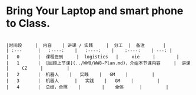 # Bring Your Laptop and smart phone  to Class. 

```Lee Shau-Kee Building, Room B558

|时间段     |  内容    | 讲课 / 实践     |  分工  |  备注       |
| :---      |   :----:    |   :----:    |    :----:    | ---: |
|   0       |  课程签到     |  logistics   |     xie     |        |
|   1       |  [回顾上节课](../WW8/WW8-Plan.md)，介绍本节课内容     |  讲课    |     CZ     |         |
|   2       |  机器人    |   实践    |   GM    |         |     
|   3       |  机器人      |   实践    |   GM    |         |     
|   4       |  总结，合照    |        |    全体      |         |
